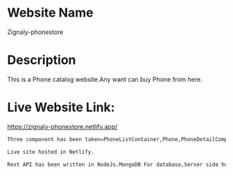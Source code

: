 # Website Name 
Zignaly-phonestore

# Description
This is a Phone catalog website.Any want can buy Phone from here.


# Live Website Link:
https://zignaly-phonestore.netlify.app/

```bash
Three component has been taken=PhoneListContainer,Phone,PhoneDetailComponent.
```
```bash
Live site hosted in Netlify.
```
```bash
Rest API has been written in NodeJs.MongoDB For database,Server side host in Heroku.

```




